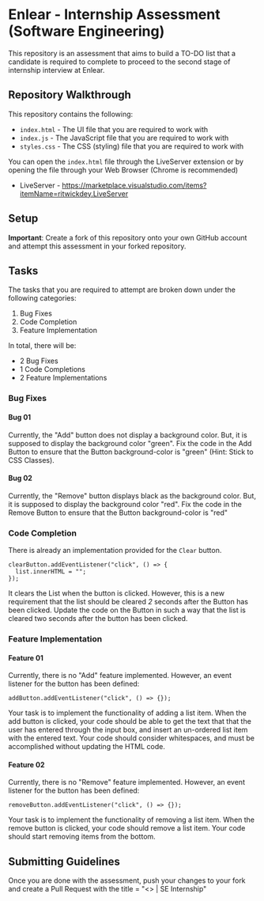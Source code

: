 # Enlear - Internship Assessment (Software Engineering)

This repository is an assessment that aims to build a TO-DO list that a candidate is required to complete to proceed to the second stage of internship interview at Enlear.

## Repository Walkthrough

This repository contains the following:

- `index.html` - The UI file that you are required to work with
- `index.js` - The JavaScript file that you are required to work with
- `styles.css` - The CSS (styling) file that you are required to work with

You can open the `index.html` file through the LiveServer extension or by opening the file through your Web Browser (Chrome is recommended)

- LiveServer - https://marketplace.visualstudio.com/items?itemName=ritwickdey.LiveServer

## Setup 

**Important**: Create a fork of this repository onto your own GitHub account and attempt this assessment in your forked repository.

## Tasks

The tasks that you are required to attempt are broken down under the following categories:

1. Bug Fixes
2. Code Completion
3. Feature Implementation

In total, there will be:

- 2 Bug Fixes
- 1 Code Completions
- 2 Feature Implementations

### Bug Fixes

#### Bug 01

Currently, the "Add" button does not display a background color. But, it is supposed to display the background color "green". Fix the code in the Add Button to ensure that the Button background-color is "green" (Hint: Stick to CSS Classes).

#### Bug 02

Currently, the "Remove" button displays black as the background color. But, it is supposed to display the background color "red". Fix the code in the Remove Button to ensure that the Button background-color is "red"

### Code Completion

There is already an implementation provided for the `Clear` button.

```
clearButton.addEventListener("click", () => {
  list.innerHTML = "";
});

```

It clears the List when the button is clicked. However, this is a new requirement that the list should be cleared _2_ seconds after the Button has been clicked. Update the code on the Button in such a way that the list is cleared two seconds after the button has been clicked.

### Feature Implementation

#### Feature 01

Currently, there is no "Add" feature implemented. However, an event listener for the button has been defined:

```
addButton.addEventListener("click", () => {});
```

Your task is to implement the functionality of adding a list item. When the add button is clicked, your code should be able to get the text that that the user has entered through the input box, and insert an un-ordered list item with the entered text. Your code should consider whitespaces, and must be accomplished without updating the HTML code.

#### Feature 02

Currently, there is no "Remove" feature implemented. However, an event listener for the button has been defined:

```
removeButton.addEventListener("click", () => {});
```

Your task is to implement the functionality of removing a list item. When the remove button is clicked, your code should remove a list item.
Your code should start removing items from the bottom.

## Submitting Guidelines

Once you are done with the assessment, push your changes to your fork and create a Pull Request with the title = "<<YOUR-NAME>> | SE Internship"